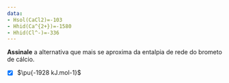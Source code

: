 ```yaml
---
data:
- Hsol(CaCl2)=-103
- Hhid(Ca^{2+})=-1580
- Hhid(Cl^-)=-336
---
```


**Assinale** a alternativa que mais se aproxima da entalpia de rede do brometo de cálcio.

- [x] $\pu{-1928 kJ.mol-1}$

